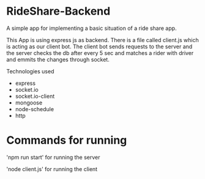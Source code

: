 # RideShare-Backend

A simple app for implementing a basic situation of a ride share app.

This App is using express js  as backend. 
There is a file called client.js which is acting as our client bot. The client bot sends requests to the server and the server checks the db after every 5 sec and matches 
a rider with driver and emmits the changes through socket.

Technologies used

* express
* socket.io
* socket.io-client
* mongoose
* node-schedule
* http

# Commands for running

'npm run start' for running the server 

'node client.js' for running the client


